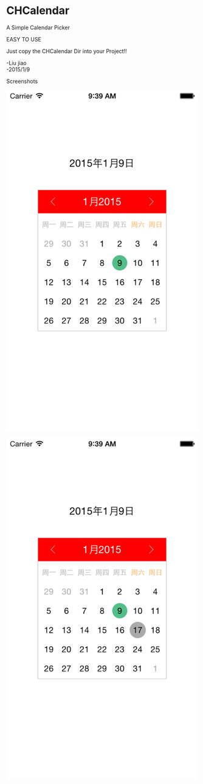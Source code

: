 # CHCalendar

A Simple Calendar Picker <br>

EASY TO USE<br>

Just copy the CHCalendar Dir into your Project!!<br>

-Liu jiao <br>
-2015/1/9 <br>

Screenshots

![image](https://github.com/JiaoLiu/CHCalendar/blob/master/Screenshot/main.png)

![image](https://github.com/JiaoLiu/CHCalendar/blob/master/Screenshot/select.png)

